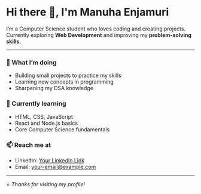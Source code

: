 # Hi there 👋, I'm Manuha Enjamuri

I’m a Computer Science student who loves coding and creating projects.  
Currently exploring **Web Development** and improving my **problem-solving skills**.  

---

### 🔭 What I’m doing  
- Building small projects to practice my skills  
- Learning new concepts in programming  
- Sharpening my DSA knowledge  

### 🌱 Currently learning  
- HTML, CSS, JavaScript  
- React and Node.js basics  
- Core Computer Science fundamentals  

### 📫 Reach me at  
- LinkedIn: [Your LinkedIn Link](#)  
- Email: your-email@example.com  

---

⭐️ *Thanks for visiting my profile!*

<!--
**Manuha656/Manuha656** is a ✨ _special_ ✨ repository because its `README.md` (this file) appears on your GitHub profile.

Here are some ideas to get you started:

- 🔭 I’m currently working on ...
- 🌱 I’m currently learning ...
- 👯 I’m looking to collaborate on ...
- 🤔 I’m looking for help with ...
- 💬 Ask me about ...
- 📫 How to reach me: ...
- 😄 Pronouns: ...
- ⚡ Fun fact: ...
-->
